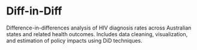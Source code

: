 # Diff-in-Diff
Difference-in-differences analysis of HIV diagnosis rates across Australian states and related health outcomes. Includes data cleaning, visualization, and estimation of policy impacts using DiD techniques.
